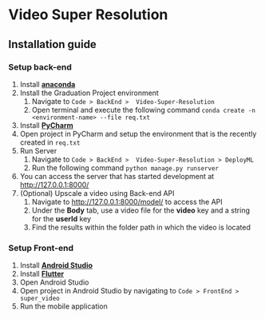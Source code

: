 
# Video Super Resolution 
## Installation guide
### Setup back-end

 1. Install [**anaconda**](https://docs.anaconda.com/anaconda/install/) 
 2. Install the Graduation Project environment
	1. Navigate to `Code > BackEnd >  Video-Super-Resolution`
	2. Open terminal and execute the following command
	`conda create -n <environment-name> --file req.txt`
 3. Install [**PyCharm**](https://www.jetbrains.com/pycharm/download/)
 4. Open project in PyCharm and setup the environment that is the recently created in `req.txt`
 5. Run Server
	1. Navigate to `Code > BackEnd >  Video-Super-Resolution > DeployML`
	2. Run the following command
	`python manage.py runserver`
 6. You can access the server that has started development at http://127.0.0.1:8000/
 7. (Optional) Upscale a video using Back-end API
	1. Navigate to http://127.0.0.1:8000/model/ to access the API
	2. Under the **Body** tab, use a video file for the **video** key and a string for the **userId** key
	3. Find the results within the folder path in which the video is located

### Setup Front-end

 1. Install [**Android Studio**](https://developer.android.com/studio/)
 2. Install [**Flutter**](https://flutter.dev/docs/get-started/install)
 3. Open Android Studio
 4. Open project in Android Studio by navigating to `Code > FrontEnd > super_video`
 5. Run the mobile application
